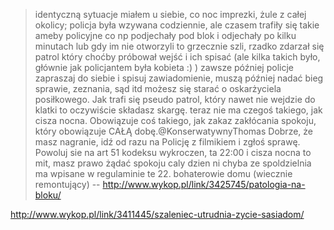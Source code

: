 > identyczną sytuacje miałem u siebie, co noc imprezki, żule z całej okolicy; policja była wzywana codziennie, ale czasem trafiły się takie ameby policyjne co np podjechały pod blok i odjechały po kilku minutach lub gdy im nie otworzyli to grzecznie szli, rzadko zdarzał się patrol który choćby próbował wejść i ich spisać (ale kilka takich było, głównie jak policjantem była kobieta :) ) zawsze później policje zapraszaj do siebie i spisuj zawiadomienie, muszą później nadać bieg sprawie, zeznania, sąd itd możesz się starać o oskarżyciela posiłkowego. Jak trafi się pseudo patrol, który nawet nie wejdzie do klatki to oczywiście składasz skargę.
> teraz nie ma czegoś takiego, jak cisza nocna. Obowiązuje coś takiego, jak zakaz zakłócania spokoju, który obowiązuje CAŁĄ dobę.@KonserwatywnyThomas Dobrze, że masz nagranie, idź od razu na Policję z filmikiem i zgłoś sprawę.
> Powoluj sie na art 51 kodeksu wykroczen, ta 22:00 i cisza nocna to mit, masz prawo żądać spokoju caly dzien ni chyba ze spoldzielnia ma wpisane w regulaminie te 22.
> bohaterowie domu (wiecznie remontujący)
> -- http://www.wykop.pl/link/3425745/patologia-na-bloku/

http://www.wykop.pl/link/3411445/szaleniec-utrudnia-zycie-sasiadom/
